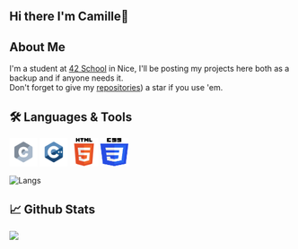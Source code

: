 ## Hi there I'm Camille👋

## About Me
I'm a student at [42 School](https://42.fr/en/homepage/) in Nice, I'll be posting my projects here both as a backup and if anyone needs it. <br/>
Don't forget to give my [repositories](https://github.com/k1000e?tab=repositories)) a star if you use 'em.

## 🛠️ Languages & Tools
<div align="left">
	<img src="https://github.com/flmarsou/flmarsou/blob/main/assets/languages/c.svg" alt="c logo" width="50" height="50"/>
	<img src="https://github.com/flmarsou/flmarsou/blob/main/assets/languages/cpp.svg" alt="cpp logo" width="50" height="50"/>
  	<img src="https://github.com/hlefevregit/hlefevregit/blob/main/assets/html-5-logo-svgrepo-com.svg" alt="html logo" width="50" height="50"/>
  	<img src="https://github.com/hlefevregit/hlefevregit/blob/main/assets/css.svg" alt="html logo" width="50" height="50"/>
</div>

![Langs](https://github-readme-stats.vercel.app/api/top-langs/?username=k1000e&theme=react&show_icons=true&hide_border=true&layout=compact)

## 📈 Github Stats
<div style="display: flex; justify-content: space-between;">
	<img src="https://github-readme-stats.vercel.app/api?username=k1000e&theme=react&show_icons=true&hide_border=true&count_private=true" style="width: 48%;">
<!-- 	<img src="https://github-readme-streak-stats.herokuapp.com/?user=hlefevregit&theme=react&hide_border=true" style="width: 51%;"> -->
</div>
